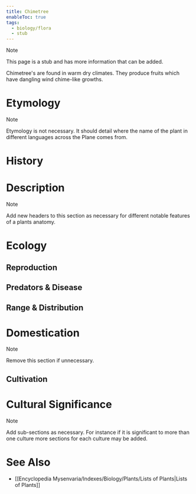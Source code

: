 ```yaml
---
title: Chimetree
enableToc: true
tags:
  - biology/flora
  - stub
---
```


> [!note]
> This page is a stub and has more information that can be added.

Chimetree's are found in warm dry climates. They produce fruits which have dangling wind chime-like growths.
# Etymology

> [!note]
> Etymology is not necessary. It should detail where the name of the plant in different languages across the Plane comes from.


# History

# Description

> [!note]
> Add new headers to this section as necessary for different notable features of a plants anatomy.


# Ecology
## Reproduction

## Predators & Disease

## Range & Distribution

# Domestication

> [!note]
> Remove this section if unnecessary.


## Cultivation

# Cultural Significance 

> [!note]
> Add sub-sections as necessary. For instance if it is significant to more than one culture more sections for each culture may be added.

# See Also
- [[Encyclopedia Mysenvaria/Indexes/Biology/Plants/Lists of Plants|Lists of Plants]]